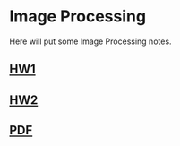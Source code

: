 # Image Processing

Here will put some Image Processing notes.

## [HW1](HW1)

## [HW2](HW2)

## [PDF](https://mailntustedutw-my.sharepoint.com/:f:/g/personal/m11107309_ms_ntust_edu_tw/EofFzXfwDPFFg_fJ_6oP3cYBIMem19akLaJxth-kFO9_fw?e=oL0ryG)
